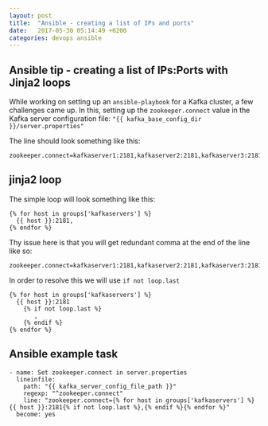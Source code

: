 ```yaml
---
layout: post
title:  "Ansible - creating a list of IPs and ports"
date:   2017-05-30 05:14:49 +0200
categories: devops ansible
---
```

## Ansible tip - creating a list of IPs:Ports with Jinja2 loops

While working on setting up an  `ansible-playbook` for a Kafka cluster, a few challenges came up. In this, setting up the `zookeeper.connect` value in the Kafka server configuration file: `"{{ kafka_base_config_dir }}/server.properties"`

The line should look something like this:

    zookeeper.connect=kafkaserver1:2181,kafkaserver2:2181,kafkaserver3:2181

## jinja2 loop

The simple loop will look something like this:

    {% for host in groups['kafkaservers'] %}
      {{ host }}:2181,
    {% endfor %}

Thy issue here is that you will get redundant comma at the end of the line like so:

    zookeeper.connect=kafkaserver1:2181,kafkaserver2:2181,kafkaserver3:2181,

In order to resolve this we will use `if not loop.last`

    {% for host in groups['kafkaservers'] %}
      {{ host }}:2181
        {% if not loop.last %}
           ,
        {% endif %}
    {% endfor %}

## Ansible example task

    - name: Set zookeeper.connect in server.properties
      lineinfile:
        path: "{{ kafka_server_config_file_path }}"
        regexp: "^zookeeper.connect"
        line: "zookeeper.connect={% for host in groups['kafkaservers'] %}{{ host }}:2181{% if not loop.last %},{% endif %}{% endfor %}"
      become: yes